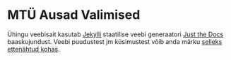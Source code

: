 # MTÜ Ausad Valimised

Ühingu veebisait kasutab [Jekylli](https://jekyllrb.com/) staatilise veebi generaatori [Just the Docs](https://just-the-docs.github.io/just-the-docs/) baaskujundust. Veebi puudustest jm küsimustest võib anda märku [selleks ettenähtud kohas](https://github.com/ausadvalimised/ausadvalimised.ee/issues).
